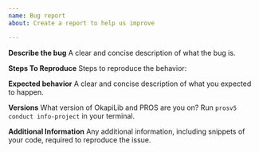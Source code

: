 ```yaml
---
name: Bug report
about: Create a report to help us improve

---
```


**Describe the bug**
A clear and concise description of what the bug is.

**Steps To Reproduce**
Steps to reproduce the behavior:

**Expected behavior**
A clear and concise description of what you expected to happen.

**Versions**
What version of OkapiLib and PROS are you on? Run `prosv5 conduct info-project` in your terminal.

**Additional Information**
Any additional information, including snippets of your code, required to reproduce the issue.
